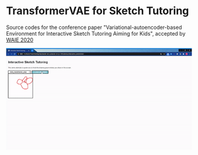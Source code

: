 # TransformerVAE for Sketch Tutoring
Source codes for the conference paper "Variational-autoencoder-based Environment for Interactive Sketch Tutoring Aiming for Kids", accepted by [WAIE 2020](https://dl.acm.org/doi/abs/10.1145/3447490.3447493?fbclid=IwAR2EujIfLIvzsduNHkD-4yMyQGRPnqKKVTr3IojzfPrvORKTeVOc38clMmc)



![image](https://github.com/shanjgit/TransformerVAE-for-Sketch-Tutoring/blob/master/misc/TransformerVAE_demo.gif)
